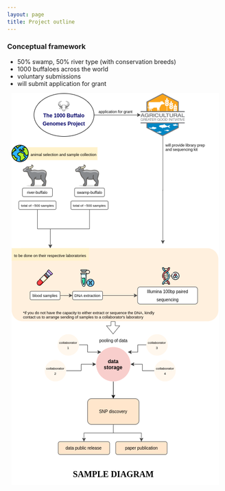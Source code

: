 ```yaml
---
layout: page
title: Project outline
---
```


### Conceptual framework

- 50% swamp, 50% river type (with conservation breeds)
- 1000 buffaloes across the world
- voluntary submissions
- will submit application for grant

<p><div style="text-align: center">
<img src="/assets/img/method_framework.png" alt="Methodological framework">
</div></p>